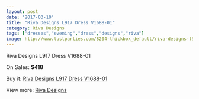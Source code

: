 ```yaml
---
layout: post
date: '2017-03-10'
title: "Riva Designs L917 Dress V1688-01"
category: Riva Designs
tags: ["dresses","evening","dress","designs","riva"]
image: http://www.lustparties.com/8204-thickbox_default/riva-designs-l917-dress-v1688-01.jpg
---
```

Riva Designs L917 Dress V1688-01

On Sales: **$418**
<a href="https://www.lustparties.com/en/riva-designs/2751-riva-designs-l917-dress-v1688-01.html"><amp-img layout="responsive" width="600" height="600" src="//www.lustparties.com/8204-thickbox_default/riva-designs-l917-dress-v1688-01.jpg" alt="Riva Designs L917 Dress V1688-01 0" /></a>
<a href="https://www.lustparties.com/en/riva-designs/2751-riva-designs-l917-dress-v1688-01.html"><amp-img layout="responsive" width="600" height="600" src="//www.lustparties.com/8207-thickbox_default/riva-designs-l917-dress-v1688-01.jpg" alt="Riva Designs L917 Dress V1688-01 1" /></a>
<a href="https://www.lustparties.com/en/riva-designs/2751-riva-designs-l917-dress-v1688-01.html"><amp-img layout="responsive" width="600" height="600" src="//www.lustparties.com/8206-thickbox_default/riva-designs-l917-dress-v1688-01.jpg" alt="Riva Designs L917 Dress V1688-01 2" /></a>
<a href="https://www.lustparties.com/en/riva-designs/2751-riva-designs-l917-dress-v1688-01.html"><amp-img layout="responsive" width="600" height="600" src="//www.lustparties.com/8205-thickbox_default/riva-designs-l917-dress-v1688-01.jpg" alt="Riva Designs L917 Dress V1688-01 3" /></a>

Buy it: [Riva Designs L917 Dress V1688-01](https://www.lustparties.com/en/riva-designs/2751-riva-designs-l917-dress-v1688-01.html "Riva Designs L917 Dress V1688-01")

View more: [Riva Designs](https://www.lustparties.com/en/6-riva-designs "Riva Designs")